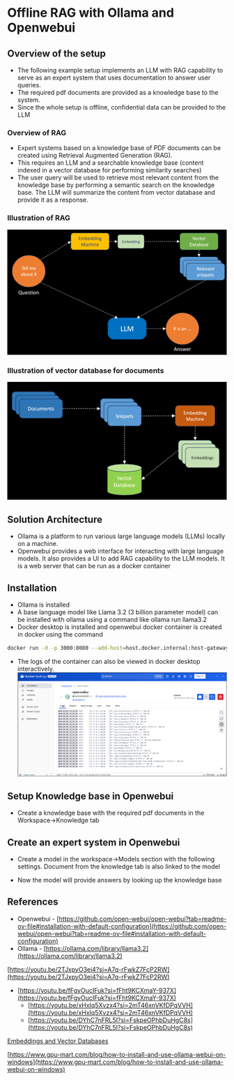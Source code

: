 # Offline RAG with Ollama and Openwebui

## Overview of the setup

-   The following example setup implements an LLM with RAG capability to serve as an expert system that uses documentation to answer user queries.
-   The required pdf documents are provided as a knowledge base to the system.
-   Since the whole setup is offline, confidential data can be provided to the LLM

### Overview of RAG

-   Expert systems based on a knowledge base of PDF documents can be created using Retrieval Augmented Generation (RAG).
-   This requires an LLM and a searchable knowledge base (content indexed in a vector database for performing similarity searches)
-   The user query will be used to retrieve most relevant content from the knowledge base by performing a semantic search on the knowledge base. The LLM will summarize the content from vector database and provide it as a response.

### Illustration of RAG
![rag architecture](https://github.com/nagasudhirpulla/taming_python/blob/master/blog/skills/assets/img/RAG%20architecture.png?raw=true)
### Illustration of vector database for documents
![vector database for embeddings architecture](https://github.com/nagasudhirpulla/taming_python/blob/master/blog/skills/assets/img/Vector%20database%20for%20embeddings%20architecture.png?raw=true)
## Solution Architecture

-   Ollama is a platform to run various large language models (LLMs) locally on a machine.
-   Openwebui provides a web interface for interacting with large language models. It also provides a UI to add RAG capability to the LLM models. It is a web server that can be run as a docker container

## Installation

-   Ollama is installed
-   A base language model like Llama 3.2 (3 billion parameter model) can be installed with ollama using a command like ollama run llama3.2
-   Docker desktop is installed and openwebui docker container is created in docker using the command

```bash
docker run -d -p 3000:8080 --add-host=host.docker.internal:host-gateway -v open-webui:/app/backend/data --name open-webui --restart always ghcr.io/open-webui/open-webui:main

```

-   The logs of the container can also be viewed in docker desktop interactively.
![openwebui docker logs demo](https://github.com/nagasudhirpulla/taming_python/blob/master/blog/skills/assets/img/Openwebui%20docker%20logs%20demo.png?raw=true)

## Setup Knowledge base in Openwebui

-   Create a knowledge base with the required pdf documents in the Workspace->Knowledge tab

## Create an expert system in Openwebui

-   Create a model in the workspace->Models section with the following settings. Document from the knowledge tab is also linked to the model

-   Now the model will provide answers by looking up the knowledge base

## References

-   Openwebui - [https://github.com/open-webui/open-webui?tab=readme-ov-file#installation-with-default-configuration](https://github.com/open-webui/open-webui?tab=readme-ov-file#installation-with-default-configuration)
-   Ollama - [https://ollama.com/library/llama3.2](https://ollama.com/library/llama3.2)

[https://youtu.be/2TJxpyO3ei4?si=A7q-rFwkZ7FcP2RW](https://youtu.be/2TJxpyO3ei4?si=A7q-rFwkZ7FcP2RW)

-   [https://youtu.be/fFgyOucIFuk?si=fFht9KCXmaY-937X](https://youtu.be/fFgyOucIFuk?si=fFht9KCXmaY-937X)
    -   [https://youtu.be/xHxIq5Xvzx4?si=2mT46xnVKfDPqVVH](https://youtu.be/xHxIq5Xvzx4?si=2mT46xnVKfDPqVVH)
    -   [https://youtu.be/DYhC7nFRL5I?si=FskpeOPhbDuHgC8s](https://youtu.be/DYhC7nFRL5I?si=FskpeOPhbDuHgC8s)

[Embeddings and Vector Databases](https://www.notion.so/Embeddings-and-Vector-Databases-16247f92c7558014a77dfabf456bf299?pvs=21)

[https://www.gpu-mart.com/blog/how-to-install-and-use-ollama-webui-on-windows](https://www.gpu-mart.com/blog/how-to-install-and-use-ollama-webui-on-windows)
<!--stackedit_data:
eyJoaXN0b3J5IjpbNDQwOTU3MzYwXX0=
-->